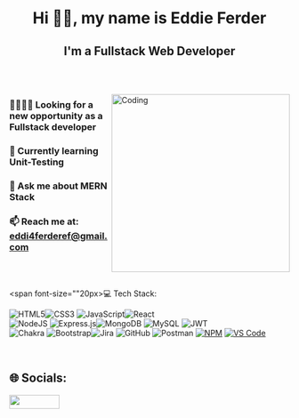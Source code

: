 
<h1 align="center" color="red">Hi 👋🏻, my name is Eddie Ferder</h1>
<h2 align="center">I'm a Fullstack Web Developer</h2>

<br/><br/>

<img align="right" alt="Coding" width="320" src="https://media2.giphy.com/media/v1.Y2lkPTc5MGI3NjExcm94Nmczbmc3aXB6MXVwajRkd3YxNjFtcGJyYzJ6MGVkeG44aTY0cCZlcD12MV9pbnRlcm5hbF9naWZfYnlfaWQmY3Q9Zw/qgQUggAC3Pfv687qPC/giphy.gif">

<h3>🫱🏻‍🫲🏻 <strong>Looking for a new opportunity as a Fullstack developer</strong></h3>
<h3>🧠 Currently learning <strong>Unit-Testing</strong></h3>
<h3>💬 Ask me about <strong>MERN Stack</strong></h3>
<h3>📫 Reach me at: <a href="mailto:eddi4ferderef@gmail.com"><strong>eddi4ferderef@gmail.com</strong></a></h3>


<br/><br/>


<span font-size=""20px>💻 Tech Stack:</span>


![HTML5](https://img.shields.io/badge/html5-%23E34F26.svg?style=for-the-badge&logo=html5&logoColor=white)![CSS3](https://img.shields.io/badge/css3-%231572B6.svg?style=for-the-badge&logo=css3&logoColor=white) ![JavaScript](https://img.shields.io/badge/javascript-%23323330.svg?style=for-the-badge&logo=javascript&logoColor=%23F7DF1E)![React](https://img.shields.io/badge/react-%2320232a.svg?style=for-the-badge&logo=react&logoColor=%2361DAFB)
<br/>
![NodeJS](https://img.shields.io/badge/node.js-6DA55F?style=for-the-badge&logo=node.js&logoColor=white) ![Express.js](https://img.shields.io/badge/express.js-%23404d59.svg?style=for-the-badge&logo=express&logoColor=%2361DAFB)![MongoDB](https://img.shields.io/badge/MongoDB-%234ea94b.svg?style=for-the-badge&logo=mongodb&logoColor=white) ![MySQL](https://img.shields.io/badge/mysql-%2300f.svg?style=for-the-badge&logo=mysql&logoColor=white) ![JWT](https://img.shields.io/badge/JWT-black?style=for-the-badge&logo=JSON%20web%20tokens) 
<br/>
![Chakra](https://img.shields.io/badge/chakra-%234ED1C5.svg?style=for-the-badge&logo=chakraui&logoColor=white) ![Bootstrap](https://img.shields.io/badge/bootstrap-%23563D7C.svg?style=for-the-badge&logo=bootstrap&logoColor=white)![Jira](https://img.shields.io/badge/jira-%230A0FFF.svg?style=for-the-badge&logo=jira&logoColor=white) ![GitHub](https://img.shields.io/badge/GitHub-%23121011.svg?style=for-the-badge&logo=github&logoColor=white) ![Postman](https://img.shields.io/badge/Postman-FF6C37?style=for-the-badge&logo=postman&logoColor=white) [![NPM](https://img.shields.io/badge/NPM-%23B22222.svg?style=for-the-badge&logo=npm&logoColor=white)](https://www.npmjs.com/)
[![VS Code](https://img.shields.io/badge/VS%20Code-%23007ACC.svg?style=for-the-badge&logo=visual-studio-code&logoColor=white)](https://code.visualstudio.com/)



<br/>

## 🌐 Socials:
<a href="https://linkedin.com/in/eddieferder">
  <img src="https://img.shields.io/badge/LinkedIn-%230077B5.svg?logo=linkedin&logoColor=white" width="90" height="25">
</a>





